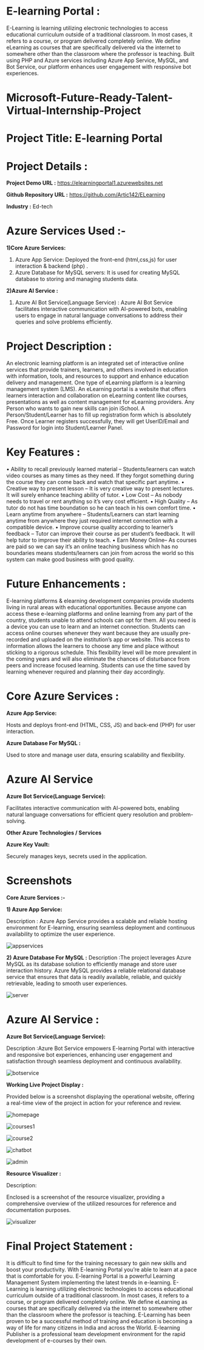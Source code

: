 # E-learning Portal :

E-Learning is learning utilizing electronic technologies to access educational curriculum outside of a traditional classroom. In most cases, it refers to a course, or program delivered completely online. We define eLearning as courses that are specifically delivered via the internet to somewhere other than the classroom where the professor is teaching. Built using PHP and Azure services including Azure App Service, MySQL, and Bot Service, our platform enhances user engagement with responsive bot experiences.

# Microsoft-Future-Ready-Talent-Virtual-Internship-Project 

# Project Title: E-learning Portal

# Project Details :

**Project Demo URL :** https://elearningportal1.azurewebsites.net

**Github Repository URL :**  https://github.com/Artic142/ELearning

**Industry :** Ed-tech

# Azure Services Used :-

**1)Core Azure Services:**
1.	Azure App Service: Deployed the front-end (html,css,js) for user interaction & backend (php) .
2.	Azure Database for MySQL servers: It is used for creating MySQL database to storing and managing students data.

**2)Azure AI Service :**
1.	Azure AI Bot Service(Language Service) : Azure AI Bot Service facilitates interactive communication with AI-powered bots, enabling users to engage in natural language conversations to address their queries and solve problems efficiently.

# Project Description :

An electronic learning platform is an integrated set of interactive online services that provide trainers, learners, and others involved in education with information, tools, and resources to support and enhance education delivery and management. One type of eLearning platform is a learning management system (LMS). An eLearning portal is a website that offers learners interaction and collaboration on eLearning content like courses, presentations as well as content management for eLearning providers. Any Person who wants to gain new skills can join iSchool. A Person/Student/Learner has to fill up registration form which is absolutely Free. Once Learner registers successfully, they will get UserID/Email and Password for login into Student/Learner Panel.

# Key Features :

•	Ability to recall previously learned material – Students/learners can watch video courses as many times as they need. If they forgot something during the course they can come back and watch that specific part anytime.
•	Creative way to present lesson – It is very creative way to present lectures. It will surely enhance teaching ability of tutor.
•	Low Cost – As nobody needs to travel or rent anything so it’s very cost efficient.
•	High Quality – As tutor do not has time boundation so he can teach in his own comfort time.
•	Learn anytime from anywhere – Students/Learners can start learning anytime from anywhere they just required internet connection with a compatible device.
•	Improve course quality according to learner’s feedback – Tutor can improve their course as per student’s feedback. It will help tutor to improve their ability to teach. 
•	Earn Money Online– As courses are paid so we can say it’s an online teaching business which has no boundaries means students/learners can join from across the world so this system can make good business with good quality.

# Future Enhancements :

E-learning platforms & elearning development companies provide students living in rural areas with educational opportunities. Because anyone can access these e-learning platforms and online learning from any part of the country, students unable to attend schools can opt for them. All you need is a device you can use to learn and an internet connection. Students can access online courses whenever they want because they are usually pre-recorded and uploaded on the institution’s app or website. This access to information allows the learners to choose any time and place without sticking to a rigorous schedule. This flexibility level will be more prevalent in the coming years and will also eliminate the chances of disturbance from peers and increase focused learning. Students can use the time saved by learning whenever required and planning their day accordingly.

# Core Azure Services :

**Azure App Service:**

Hosts and deploys front-end (HTML, CSS, JS) and back-end (PHP) for user interaction.

**Azure Database For MySQL :**

Used to store and manage user data, ensuring scalability and flexibility.

# Azure AI Service

**Azure Bot Service(Language Service):**

Facilitates interactive communication with AI-powered bots, enabling natural language conversations for efficient query resolution and problem-solving.

**Other Azure Technologies / Services**

**Azure Key Vault:**

Securely manages keys, secrets used in the application.

# Screenshots

**Core Azure Services :-**

**1) Azure App Service:**

Description : Azure App Service provides a scalable and reliable hosting environment for E-learning, ensuring seamless deployment and continuous availability to optimize the user experience.


![appservices](https://github.com/Artic142/ELearning/assets/155463016/14e552f9-f5f3-4d8b-b7f8-42ff812ef609)



**2) Azure Database For MySQL :**
Description :The project leverages Azure MySQL as its database solution to efficiently manage and store user interaction history. Azure MySQL provides a reliable relational database service that ensures that data is readily available, reliable, and quickly retrievable, leading to smooth user experiences.

![server](https://github.com/Artic142/ELearning/assets/155463016/ba9c8408-3a0b-4300-a4b0-78f64edc93eb)



# Azure AI Service :

**Azure Bot Service(Language Service):**

Description :Azure Bot Service empowers E-learning Portal with interactive and responsive bot experiences, enhancing user engagement and satisfaction through seamless deployment and continuous availability.

![botservice](https://github.com/Artic142/ELearning/assets/155463016/70fc466a-6d1c-40d9-b655-06e1a303c1d7)



**Working Live Project Display :**

Provided below is a screenshot displaying the operational website, offering a real-time view of the project in action for your reference and review. 

![homepage](https://github.com/Artic142/ELearning/assets/155463016/ccf4bc6b-f70a-49eb-9473-14b43623f694)

![courses1](https://github.com/Artic142/ELearning/assets/155463016/fa95f2b8-11c2-4a1f-b0f8-61b43c34df78)

![course2](https://github.com/Artic142/ELearning/assets/155463016/14805e84-2031-4a1e-afb5-dce154788b86)

![chatbot](https://github.com/Artic142/ELearning/assets/155463016/9084b2f1-f005-4ffa-bc28-80d3b1795c0e)

![admin](https://github.com/Artic142/ELearning/assets/155463016/1208b1cc-9715-4825-bcf5-7f65ec2e08f8)


 
**Resource Visualizer :**

Description:

Enclosed is a screenshot of the resource visualizer, providing a comprehensive overview of the utilized resources for reference and documentation purposes.

![visualizer](https://github.com/Artic142/ELearning/assets/155463016/a43116f7-2a29-4ae0-93d3-1225a4ab0130)



# Final Project Statement :

It is difficult to find time for the training necessary to gain new skills and boost your productivity. With E-learning Portal you’re able to learn at a pace that is comfortable for you. E-learning Portal is a powerful Learning Management System implementing the latest trends in e-learning. E-Learning is learning utilizing electronic technologies to access educational curriculum outside of a traditional classroom. In most cases, it refers to a course, or program delivered completely online. We define eLearning as courses that are specifically delivered via the internet to somewhere other than the classroom where the professor is teaching. E-Learning has been proven to be a successful method of training and education is becoming a way of life for many citizens in India and across the World. E-learning Publisher is a professional team development environment for the rapid development of e-courses by their own.
